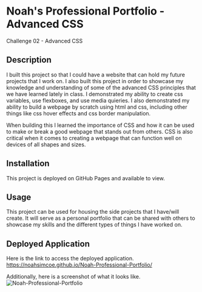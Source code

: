 # Noah's Professional Portfolio - Advanced CSS
Challenge 02 - Advanced CSS

## Description
I built this project so that I could have a website that can hold my future projects that I work on. I also built this project in order to showcase my knowledge and understanding of some of the advanced CSS principles that we have learned lately in class. I demonstrated my ability to create css variables, use flexboxes, and use media quieries. I also demonstrated my ability to build a webpage by scratch using html and css, including other things like css hover effects and css border manipulation.

When building this I learned the importance of CSS and how it can be used to make or break a good webpage that stands out from others. CSS is also critical when it comes to creating a webpage that can function well on devices of all shapes and sizes.

## Installation
This project is deployed on GitHub Pages and available to view.

## Usage
This project can be used for housing the side projects that I have/will create. It will serve as a personal portfolio that can be shared with others to showcase my skills and the different types of things I have worked on.

## Deployed Application
Here is the link to access the deployed application. 
https://noahsimcoe.github.io/Noah-Professional-Portfolio/

Additionally, here is a screenshot of what it looks like.
![Noah-Professional-Portfolio](https://github.com/noahsimcoe/Noah-Professional-Portfolio/assets/109931528/cfd5e456-621d-45e9-9091-162babbfdfc9)

